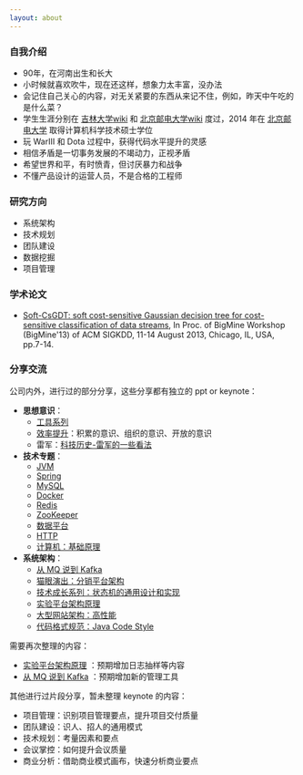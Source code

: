 ```yaml
---
layout: about
---
```


### 自我介绍

* 90年，在河南出生和长大
* 小时候就喜欢吹牛，现在还这样，想象力太丰富，没办法
* 会记住自己关心的内容，对无关紧要的东西从来记不住，例如，昨天中午吃的是什么菜？
* 学生生涯分别在 [吉林大学][吉林大学-百度][wiki][吉林大学] 和 [北京邮电大学][北京邮电大学-百度][wiki][北京邮电大学] 度过，2014 年在 [北京邮电大学] 取得计算机科学技术硕士学位
* 玩 WarIII 和 Dota 过程中，获得代码水平提升的灵感
* 相信矛盾是一切事务发展的不竭动力，正视矛盾
* 希望世界和平，有时愤青，但讨厌暴力和战争
* 不懂产品设计的运营人员，不是合格的工程师



### 研究方向

* 系统架构
* 技术规划
* 团队建设
* 数据挖掘
* 项目管理


### 学术论文

* [Soft-CsGDT: soft cost-sensitive Gaussian decision tree for cost-sensitive classification of data streams], In Proc. of BigMine Workshop (BigMine'13) of ACM SIGKDD, 11-14 August 2013, Chicago, IL, USA, pp.7-14. 

### 分享交流

公司内外，进行过的部分分享，这些分享都有独立的 ppt or keynote：

* **思想意识**：
	* [工具系列](http://ningg.top/category/#tool-ref)
	* [效率提升](http://ningg.top/category/#%E6%95%88%E7%8E%87%E6%8F%90%E5%8D%87-ref)：积累的意识、组织的意识、开放的意识
	* 雷军：[科技历史-雷军的一些看法](http://ningg.top/tech-history-01-leijun-xiaomi/) 
* **技术专题**：
	* [JVM](http://ningg.top/category/#jvm-ref)
	* [Spring](http://ningg.top/category/#spring-ref)
	* [MySQL](http://ningg.top/category/#mysql-ref)
	* [Docker](http://ningg.top/category/#docker-ref)
	* [Redis](http://ningg.top/category/#redis-ref)
	* [ZooKeeper](http://ningg.top/category/#zookeeper-ref)
	* [数据平台](http://ningg.top/category/#%E6%95%B0%E6%8D%AE%E5%B9%B3%E5%8F%B0-ref)
	* [HTTP](http://ningg.top/category/#http-ref)
	* [计算机：基础原理](http://ningg.top/category/#%E5%9F%BA%E7%A1%80%E5%8E%9F%E7%90%86-ref)
* **系统架构**：
	* [从 MQ 说到 Kafka](http://ningg.top/category/#kafka-ref)
	* [猫眼演出：分销平台架构](http://ningg.top/arch-series-maoyan-show-open-platform-arch/)
	* [技术成长系列：状态机的通用设计和实现](http://ningg.top/tech-growth-series-status-machine-general-design-and-key-points/)
	* [实验平台架构原理](http://ningg.top/category/#experiment-ref) 
	* [大型网站架构：高性能](http://ningg.top/large-scale-web-app-tech-1/)
	* [代码格式规范：Java Code Style](http://ningg.top/tool-personal-intellij-idea-java-code-style/)


需要再次整理的内容：

* [实验平台架构原理](http://ningg.top/category/#experiment-ref) ：预期增加日志抽样等内容
* [从 MQ 说到 Kafka](http://ningg.top/category/#kafka-ref) ：预期增加新的管理工具

其他进行过片段分享，暂未整理 keynote 的内容：

* 项目管理：识别项目管理要点，提升项目交付质量
* 团队建设：识人、招人的通用模式
* 技术规划：考量因素和要点
* 会议掌控：如何提升会议质量
* 商业分析：借助商业模式画布，快速分析商业要点























[北京邮电大学]:		http://en.wikipedia.org/wiki/Beijing_University_of_Posts_and_Telecommunications
[吉林大学]:			http://en.wikipedia.org/wiki/Jilin_University

[北京邮电大学-百度]:		http://baike.baidu.com/view/3262.htm
[吉林大学-百度]:			http://baike.baidu.com/view/4124.htm

[Soft-CsGDT: soft cost-sensitive Gaussian decision tree for cost-sensitive classification of data streams]:			http://dl.acm.org/citation.cfm?id=2501223
[KDD 2013]:					http://www.kdd.org/kdd2013/


[DOI: 10.1145/2501221.2501223]:		http://dx.doi.org/10.1145/2501221.2501223
[微盘soft-csgdt]:					http://vdisk.weibo.com/s/Cbfky8Pvdfij5

